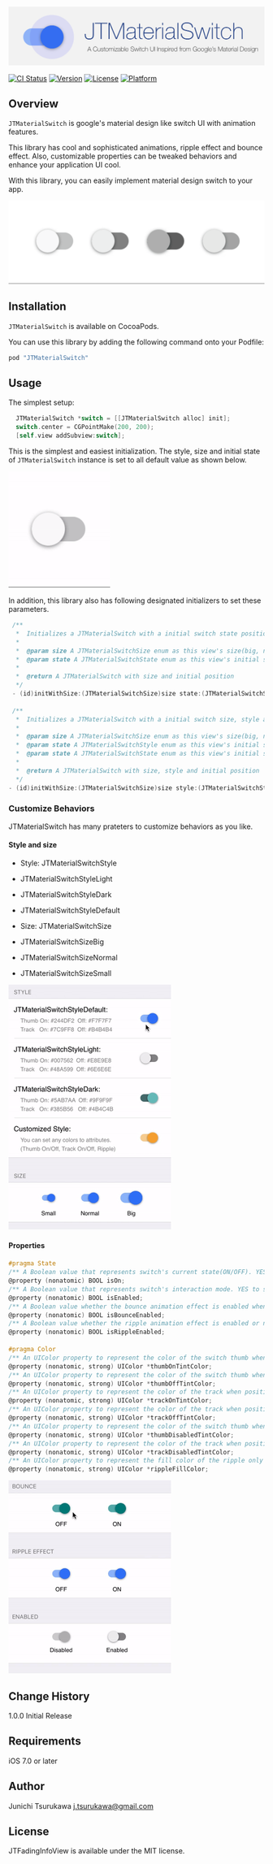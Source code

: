 ![JTMaterialSwitch](Docs/JTMaterialSwitch_Title.png)

[![CI Status](http://img.shields.io/travis/JunichiT/JTMaterialSwitch.svg?style=flat)](https://travis-ci.org/JunichiTsurukawa/JTMaterialSwitch)
[![Version](https://img.shields.io/cocoapods/v/JTMaterialSwitch.svg?style=flat)](http://cocoapods.org/pods/JTMaterialSwitch)
[![License](https://img.shields.io/cocoapods/l/JTMaterialSwitch.svg?style=flat)](http://cocoapods.org/pods/JTMaterialSwitch)
[![Platform](https://img.shields.io/cocoapods/p/JTMaterialSwitch.svg?style=flat)](http://cocoapods.org/pods/JTMaterialSwitch)

## Overview
`JTMaterialSwitch` is google's material design like switch UI with animation features.

This library has cool and sophisticated animations, ripple effect and bounce effect. Also, customizable properties can be tweaked behaviors and enhance your application UI cool.

With this library, you can easily implement material design switch to your app. 

<img src="Docs/switches.gif" width="600">
 
## Installation
`JTMaterialSwitch` is available on CocoaPods.

You can use this library by adding the following command onto your Podfile:

```ruby
pod "JTMaterialSwitch"
```

## Usage

The simplest setup:

```objective-c
  JTMaterialSwitch *switch = [[JTMaterialSwitch alloc] init];
  switch.center = CGPointMake(200, 200);
  [self.view addSubview:switch];
```

This is the simplest and easiest initialization. 
The style, size and initial state of `JTMaterialSwitch` instance is set to all default value as shown below.

<img src="Docs/simple.gif" width="200">

In addition, this library also has following designated initializers to set these parameters.

```objective-c
 /**
  *  Initializes a JTMaterialSwitch with a initial switch state position and size.
  *
  *  @param size A JTMaterialSwitchSize enum as this view's size(big, normal, small)
  *  @param state A JTMaterialSwitchState enum as this view's initial switch pos(ON/OFF)
  *
  *  @return A JTMaterialSwitch with size and initial position
  */
 - (id)initWithSize:(JTMaterialSwitchSize)size state:(JTMaterialSwitchState)state;

 /**
  *  Initializes a JTMaterialSwitch with a initial switch size, style and state.
  *
  *  @param size A JTMaterialSwitchSize enum as this view's size(big, normal, small)
  *  @param state A JTMaterialSwitchStyle enum as this view's initial style
  *  @param state A JTMaterialSwitchState enum as this view's initial switch pos(ON/OFF)
  *
  *  @return A JTMaterialSwitch with size, style and initial position
  */
- (id)initWithSize:(JTMaterialSwitchSize)size style:(JTMaterialSwitchStyle)style state:(JTMaterialSwitchState)state;
```

### Customize Behaviors
JTMaterialSwitch has many prateters to customize behaviors as you like.

#### Style and size
- Style: JTMaterialSwitchStyle
 - JTMaterialSwitchStyleLight
 - JTMaterialSwitchStyleDark
 - JTMaterialSwitchStyleDefault

- Size: JTMaterialSwitchSize
 - JTMaterialSwitchSizeBig
 - JTMaterialSwitchSizeNormal
 - JTMaterialSwitchSizeSmall
 
 ![Screen shot](Docs/style_and_size.gif)

 
#### Properties

```objective-c
#pragma State
/** A Boolean value that represents switch's current state(ON/OFF). YES to ON, NO to OFF the switch */
@property (nonatomic) BOOL isOn;
/** A Boolean value that represents switch's interaction mode. YES to set enabled, No to set disabled*/
@property (nonatomic) BOOL isEnabled;
/** A Boolean value whether the bounce animation effect is enabled when state change movement */
@property (nonatomic) BOOL isBounceEnabled;
/** A Boolean value whether the ripple animation effect is enabled or not */
@property (nonatomic) BOOL isRippleEnabled;

#pragma Color
/** An UIColor property to represent the color of the switch thumb when position is ON */
@property (nonatomic, strong) UIColor *thumbOnTintColor;
/** An UIColor property to represent the color of the switch thumb when position is OFF */
@property (nonatomic, strong) UIColor *thumbOffTintColor;
/** An UIColor property to represent the color of the track when position is ON */
@property (nonatomic, strong) UIColor *trackOnTintColor;
/** An UIColor property to represent the color of the track when position is OFF */
@property (nonatomic, strong) UIColor *trackOffTintColor;
/** An UIColor property to represent the color of the switch thumb when position is DISABLED */
@property (nonatomic, strong) UIColor *thumbDisabledTintColor;
/** An UIColor property to represent the color of the track when position is DISABLED */
@property (nonatomic, strong) UIColor *trackDisabledTintColor;
/** An UIColor property to represent the fill color of the ripple only when ripple effect is enabled */
@property (nonatomic, strong) UIColor *rippleFillColor;

```

 ![Screen shot](Docs/bounce_ripple_enabled.gif)

## Change History
1.0.0 Initial Release

## Requirements
iOS 7.0 or later

## Author
Junichi Tsurukawa <j.tsurukawa@gmail.com>

## License
JTFadingInfoView is available under the MIT license.
